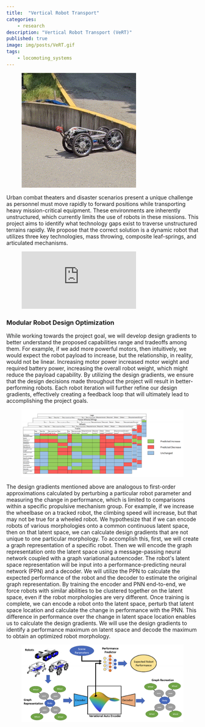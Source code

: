 ```yaml
---
title:  "Vertical Robot Transport"
categories:
    - research
description: "Vertical Robot Transport (VeRT)"
published: true
image: img/posts/VeRT.gif
tags:
    - locomoting_systems
---
```


<figure>
 <img src="img/posts/VeRT.gif" alt="" />
</figure>

Urban combat theaters and disaster scenarios present a unique challenge as personnel must move rapidly to forward positions while transporting heavy mission-critical equipment. These environments are inherently unstructured, which currently limits the use of robots in these missions. This project aims to identify what technology gaps exist to traverse unstructured terrains rapidly. We propose that the correct solution is a dynamic robot that utilizes three key technologies, mass throwing, composite leaf-springs, and articulated mechanisms.

<figure class="image is-16by9"><iframe class="has-ratio" src="https://www.youtube.com/embed/jQMx0oehH3M" frameborder="0" allowfullscreen></iframe></figure>



### Modular Robot Design Optimization
While working towards the project goal, we will develop design gradients to better understand the proposed capabilities range and tradeoffs among them. For example, if we add more powerful motors, then intuitively, we would expect the robot payload to increase, but the relationship, in reality, would not be linear. Increasing motor power increased motor weight and required battery power, increasing the overall robot weight, which might reduce the payload capability. By utilizing the design gradients, we ensure that the design decisions made throughout the project will result in better-performing robots. Each robot iteration will further refine our design gradients, effectively creating a feedback loop that will ultimately lead to accomplishing the project goals.

<figure>
 <img src="img/posts/design_gradients.png" alt="" />
</figure>

The design gradients mentioned above are analogous to first-order approximations calculated by perturbing a particular robot parameter and measuring the change in performance, which is limited to comparisons within a specific propulsive mechanism group. For example, if we increase the wheelbase on a tracked robot, the climbing speed will increase, but that may not be true for a wheeled robot. We hypothesize that if we can encode robots of various morphologies onto a common continuous latent space, then on that latent space, we can calculate design gradients that are not unique to one particular morphology. To accomplish this, first, we will create a graph representation of a specific robot. Then we will encode the graph representation onto the latent space using a message-passing neural network coupled with a graph variational autoencoder. The robot's latent space representation will be input into a performance-predicting neural network (PPN) and a decoder. We will utilize the PPN to calculate the expected performance of the robot and the decoder to estimate the original graph representation. By training the encoder and PNN end-to-end, we force robots with similar abilities to be clustered together on the latent space, even if the robot morphologies are very different. Once training is complete, we can encode a robot onto the latent space, perturb that latent space location and calculate the change in performance with the PNN. This difference in performance over the change in latent space location enables us to calculate the design gradients. We will use the design gradients to identify a performance maximum on latent space and decode the maximum to obtain an optimized robot morphology.

<figure>
 <img src="img/posts/DVAE.png" alt="" />
</figure>